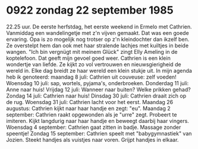 # 0922 zondag 22 september 1985
22.25 uur. De eerste herfstdag, het eerste weekend in Ermelo met Cathrien. Vanmiddag een wandelingetje met z'n vijven gemaakt. Dat was een goede ervaring. Opa is zo mogelijk nog trotser op z'n kleindochter dan ikzelf ben. Ze overstelpt hem dan ook met haar stralende lachjes met kuiltjes in beide wangen. "Ich bin vergnügt mit meinem Glück" zingt Elly Ameling in de koptelefoon. Dat geeft mijn gevoel goed weer. Cathrien is een klein wondertje van liefde. Ze kijkt zo vol vertrouwen en nieuwsgierigheid de wereld in. Elke dag breidt ze haar wereld een klein stukje uit. In mijn agenda heb ik genoteerd: maandag 8 juli: Cathrien uit couveuse: zelf voeden! Woensdag 10 juli: sap, wortels, pyjama's, onderbroeken. Donderdag 11 juli: Anne naar huis! Vrijdag 12 juli: Wanneer naar buiten? Welke prikken gehad? Zondag 14 juli: Cathrien naar huis! Dinsdag 30 juli: Cathrien draait zich op de rug. Woensdag 31 juli: Cathrien lacht voor het eerst. Maandag 26 augustus: Cathrien kijkt naar haar handje en zegt: "eu". Maandag 2 september: Cathrien raakt opgewonden als je "urre" zegt. Probeert te imiteren. Kijkt langdurig naar haar handje en beweegt daarbij haar vingers. Woensdag 4 september: Cathrien gaat zitten in badje. Massage zonder speentje! Zondag 15 september: Cathrien speelt met "babygymnastiek" van Jozien. Steekt handjes als vuistjes naar voren. Grijpt handjes in elkaar.